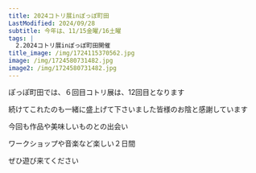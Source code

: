 ```yaml
---
title: 2024コトリ展inぽっぽ町田
LastModified: 2024/09/28
subtitle: 今年は、11/15金曜/16土曜
tags: |
  2.2024コトリ展inぽっぽ町田開催
title_image: /img/1724115370562.jpg
image: /img/1724580731482.jpg
image2: /img/1724580731482.jpg
---
```

ぽっぽ町田﻿では、６回目コトリ展は、12回目となります

続けてこれたのも﻿一緒に盛上げて下さいました皆様のお陰と感謝しています

今回も﻿作品や美味しいものとの出会い

ワークショップや音楽など楽しい２日間

ぜひ﻿遊び来てください